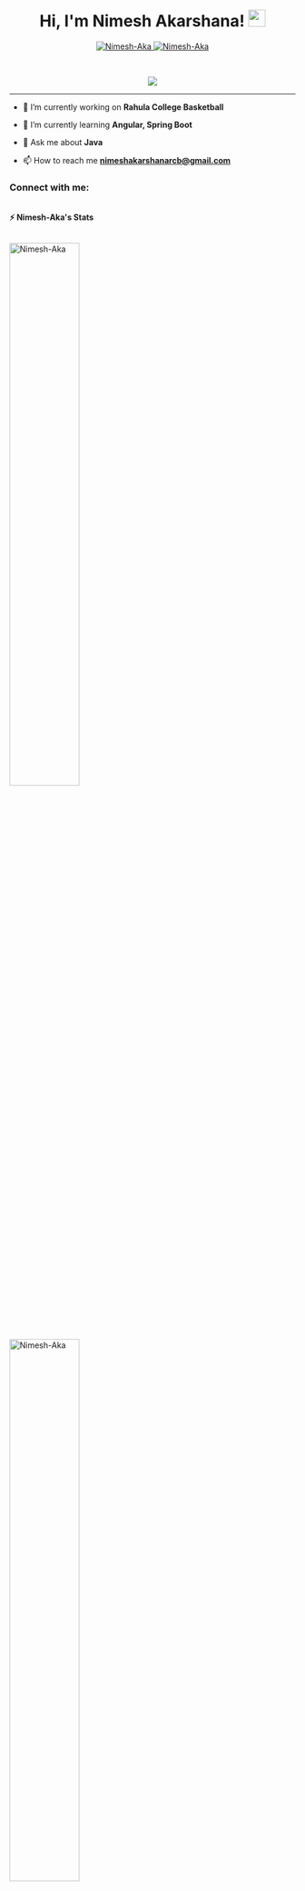 <h1 align="center">
Hi, I'm Nimesh Akarshana!
	<a href="https://github.com/Nimesh-Aka" target="_self">
		<img src="https://media.giphy.com/media/hvRJCLFzcasrR4ia7z/giphy.gif" width="30">
	</a>
</h1>
<p align="center">
	<a href="https://github.com/Nimesh-Aka">
		<img src="https://komarev.com/ghpvc/?username=Nimesh-Aka&label=Profile%20views&color=0e75b6&style=flat" alt="Nimesh-Aka" />
	</a>
	<a href="https://github.com/Nimesh-Aka">
		<img src="https://img.shields.io/github/followers/Nimesh-Aka?label=Followers" alt="Nimesh-Aka" />
	</a>
</p>
<br/>
<p align="center">
	<a href="https://github.com/Nimesh-Aka">
		<img src="https://readme-typing-svg.herokuapp.com?lines=Computer+Engineering+Student;Full+Stack+Web+Developer;Data+Science%20Enthusiastic;Always%20learning%20new%20things&center=true&width=380&height=45">
	</a>
</p>

<hr>

- 🔭 I’m currently working on **Rahula College Basketball**

- 🌱 I’m currently learning **Angular, Spring Boot**

- 💬 Ask me about **Java**

- 📫 How to reach me **nimeshakarshanarcb@gmail.com**

<h3 align="left">Connect with me:</h3>
<p align="left">
</p>

<br/>
<summary><b>⚡ Nimesh-Aka's Stats</b></summary>
<br/>
<p align="left">
	<a href="https://github.com/Nimesh-Aka">
	<img width="49.5%" src="https://github-readme-stats.vercel.app/api?username=Nimesh-Aka&show_icons=true" alt="Nimesh-Aka"><br/>
	<img width="49.5%" src="https://github-readme-streak-stats.herokuapp.com/?user=Nimesh-Aka" alt="Nimesh-Aka">
	</a>
	<br/>
</p>
<br/>  
<summary><b>⚡ Top Languages</b></summary>
<br/>

<p align="left">
	<a href="https://github.com/Nimesh-Aka">
	<img src="https://github-readme-stats.vercel.app/api/top-langs/?username=Nimesh-Aka&langs_count=8&layout=compact" alt="Nimesh-Aka">
	</a>
	<br/>
<br/>

